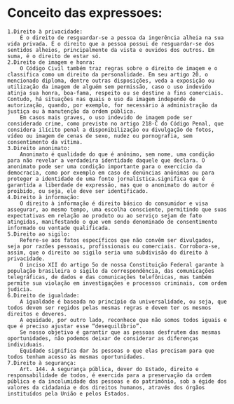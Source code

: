# Conceito das expressoes:
    1.Direito à privacidade:
        É o direito de resguardar-se a pessoa da ingerência alheia na sua vida privada. É o direito que a pessoa possui de resguardar-se dos sentidos alheios, principalmente da vista e ouvidos dos outros. Em suma, é o direito de estar só.
    2.Direito de imagem e honra:
        O Código Civil também traz regras sobre o direito de imagem e o classifica como um direito da personalidade. Em seu artigo 20, o mencionado diploma, dentre outras disposições, veda a exposição ou utilização da imagem de alguém sem permissão, caso o uso indevido atinja sua honra, boa-fama, respeito ou se destine a fins comerciais. Contudo, há situações nas quais o uso da imagem independe de autorização, quando, por exemplo, for necessário à administração da justiça ou à manutenção da ordem pública.
        Em casos mais graves, o uso indevido de imagem pode ser considerado crime, como previsto no artigo 218-C do Código Penal, que considera ilícito penal a disponibilização ou divulgação de fotos, vídeo ou imagem de cenas de sexo, nudez ou pornografia, sem consentimento da vítima.
    3.Direito anonimato:
        Anonimato é qualidade do que é anônimo, sem nome, uma condição para não revelar a verdadeira identidade daquele que declara. O anonimato pode ser uma condição importante para o exercício da democracia, como por exemplo em caso de denúncias anônimas ou para proteger a identidade de uma fonte jornalística.significa que é garantida a liberdade de expressão, mas que o anonimato do autor é proibido, ou seja, ele deve ser identificado.
    4.Direito à informação:
        O direito à informação é direito básico do consumidor e visa assegurar, ao mesmo tempo, uma escolha consciente, permitindo que suas expectativas em relação ao produto ou ao serviço sejam de fato atingidas, manifestando o que vem sendo denominado de consentimento informado ou vontade qualificada.
    5.Direito ao sigilo:
        Refere-se aos fatos específicos que não convêm ser divulgados, seja por razões pessoais, profissionais ou comerciais. Corrobora-se, assim, que o direito ao sigilo seria uma subdivisão do direito à privacidade. 
        O inciso XII do artigo 5o de nossa Constituição Federal garante à população brasileira o sigilo da correspondência, das comunicações telegráficas, de dados e das comunicações telefônicas, mas também permite sua violação em investigações e processos criminais, com ordem judicia.
    6.Direito de igualdade:
        A igualdade é baseada no princípio da universalidade, ou seja, que todos devem ser regidos pelas mesmas regras e devem ter os mesmos direitos e deveres.
        A equidade, por outro lado, reconhece que não somos todos iguais e que é preciso ajustar esse “desequilíbrio”.
        Se nosso objetivo é garantir que as pessoas desfrutem das mesmas oportunidades, não podemos deixar de considerar as diferenças individuais.
        Equidade significa dar às pessoas o que elas precisam para que todos tenham acesso às mesmas oportunidades.
    7.Direito à segurança:
        Art. 144. A segurança pública, dever do Estado, direito e responsabilidade de todos, é exercida para a preservação da ordem pública e da incolumidade das pessoas e do patrimônio, sob a égide dos valores da cidadania e dos direitos humanos, através dos órgãos instituídos pela União e pelos Estados.